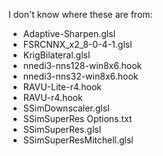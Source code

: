 I don't know where these are from:

- Adaptive-Sharpen.glsl
- FSRCNNX_x2_8-0-4-1.glsl
- KrigBilateral.glsl
- nnedi3-nns128-win8x6.hook
- nnedi3-nns32-win8x6.hook
- RAVU-Lite-r4.hook
- RAVU-r4.hook
- SSimDownscaler.glsl
- SSimSuperRes Options.txt
- SSimSuperRes.glsl
- SSimSuperResMitchell.glsl
